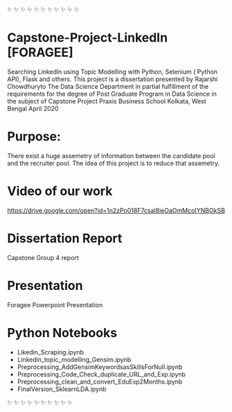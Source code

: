 
:sparkles: :sparkles: :sparkles: :sparkles: :sparkles: :sparkles: :sparkles: :sparkles: :sparkles: :sparkles: :sparkles:

# Capstone-Project-LinkedIn [FORAGEE]
Searching Linkedln using Topic Modelling with Python, Selenium ( Python API), Flask and others.
This project is a dissertation presented by Rajarshi Chowdhuryto
The Data Science Department in partial fulfillment of the requirements
for the degree of
Post Graduate Program in Data Science
in the subject of
Capstone Project
Praxis Business School
Kolkata, West Bengal
April 2020

# Purpose:
There exist a huge assemetry of information between the candidate pool and the recruiter pool. The idea of this project is to reduce that assemetry.

# Video of our work
https://drive.google.com/open?id=1n2zPo018F7csal8ieOaOmMcoIYNBOkSB

# Dissertation Report
Capstone Group 4 report

# Presentation
Foragee Powerpoint Presentation

# Python Notebooks
- Likedin_Scraping.ipynb
- Linkedin_topic_modelling_Gensim.ipynb
- Preprocessing_AddGensimKeywordsasSkillsForNull.ipynb
- Preprocessing_Code_Check_duplicate_URL_and_Exp.ipynb
- Preprocessing_clean_and_convert_EduExp2Months.ipynb
- FinalVersion_SklearnLDA.ipynb

 :sparkles: :sparkles: :sparkles: :sparkles: :sparkles: :sparkles: :sparkles: :sparkles: :sparkles: :sparkles:
